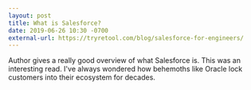 ```yaml
---
layout: post
title: What is Salesforce?
date: 2019-06-26 10:30 -0700
external-url: https://tryretool.com/blog/salesforce-for-engineers/
---
```


Author gives a really good overview of what Salesforce is. This was an interesting read.
I've always wondered how behemoths like Oracle lock customers into their ecosystem for decades.

